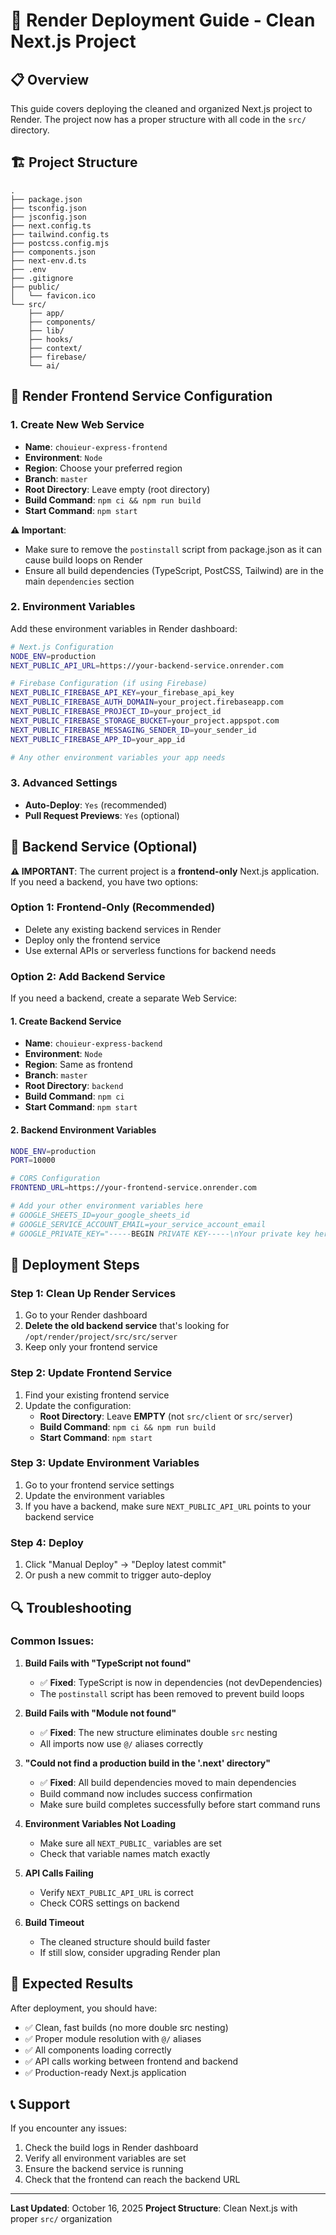 # 🚀 Render Deployment Guide - Clean Next.js Project

## 📋 Overview
This guide covers deploying the cleaned and organized Next.js project to Render. The project now has a proper structure with all code in the `src/` directory.

## 🏗️ Project Structure
```
.
├── package.json
├── tsconfig.json
├── jsconfig.json
├── next.config.ts
├── tailwind.config.ts
├── postcss.config.mjs
├── components.json
├── next-env.d.ts
├── .env
├── .gitignore
├── public/
│   └── favicon.ico
└── src/
    ├── app/
    ├── components/
    ├── lib/
    ├── hooks/
    ├── context/
    ├── firebase/
    └── ai/
```

## 🎯 Render Frontend Service Configuration

### 1. Create New Web Service
- **Name**: `chouieur-express-frontend`
- **Environment**: `Node`
- **Region**: Choose your preferred region
- **Branch**: `master`
- **Root Directory**: Leave empty (root directory)
- **Build Command**: `npm ci && npm run build`
- **Start Command**: `npm start`

**⚠️ Important**: 
- Make sure to remove the `postinstall` script from package.json as it can cause build loops on Render
- Ensure all build dependencies (TypeScript, PostCSS, Tailwind) are in the main `dependencies` section

### 2. Environment Variables
Add these environment variables in Render dashboard:

```bash
# Next.js Configuration
NODE_ENV=production
NEXT_PUBLIC_API_URL=https://your-backend-service.onrender.com

# Firebase Configuration (if using Firebase)
NEXT_PUBLIC_FIREBASE_API_KEY=your_firebase_api_key
NEXT_PUBLIC_FIREBASE_AUTH_DOMAIN=your_project.firebaseapp.com
NEXT_PUBLIC_FIREBASE_PROJECT_ID=your_project_id
NEXT_PUBLIC_FIREBASE_STORAGE_BUCKET=your_project.appspot.com
NEXT_PUBLIC_FIREBASE_MESSAGING_SENDER_ID=your_sender_id
NEXT_PUBLIC_FIREBASE_APP_ID=your_app_id

# Any other environment variables your app needs
```

### 3. Advanced Settings
- **Auto-Deploy**: `Yes` (recommended)
- **Pull Request Previews**: `Yes` (optional)

## 🔧 Backend Service (Optional)

**⚠️ IMPORTANT**: The current project is a **frontend-only** Next.js application. If you need a backend, you have two options:

### Option 1: Frontend-Only (Recommended)
- Delete any existing backend services in Render
- Deploy only the frontend service
- Use external APIs or serverless functions for backend needs

### Option 2: Add Backend Service
If you need a backend, create a separate Web Service:

#### 1. Create Backend Service
- **Name**: `chouieur-express-backend`
- **Environment**: `Node`
- **Region**: Same as frontend
- **Branch**: `master`
- **Root Directory**: `backend`
- **Build Command**: `npm ci`
- **Start Command**: `npm start`

#### 2. Backend Environment Variables
```bash
NODE_ENV=production
PORT=10000

# CORS Configuration
FRONTEND_URL=https://your-frontend-service.onrender.com

# Add your other environment variables here
# GOOGLE_SHEETS_ID=your_google_sheets_id
# GOOGLE_SERVICE_ACCOUNT_EMAIL=your_service_account_email
# GOOGLE_PRIVATE_KEY="-----BEGIN PRIVATE KEY-----\nYour private key here\n-----END PRIVATE KEY-----\n"
```

## 📝 Deployment Steps

### Step 1: Clean Up Render Services
1. Go to your Render dashboard
2. **Delete the old backend service** that's looking for `/opt/render/project/src/src/server`
3. Keep only your frontend service

### Step 2: Update Frontend Service
1. Find your existing frontend service
2. Update the configuration:
   - **Root Directory**: Leave **EMPTY** (not `src/client` or `src/server`)
   - **Build Command**: `npm ci && npm run build`
   - **Start Command**: `npm start`

### Step 3: Update Environment Variables
1. Go to your frontend service settings
2. Update the environment variables
3. If you have a backend, make sure `NEXT_PUBLIC_API_URL` points to your backend service

### Step 4: Deploy
1. Click "Manual Deploy" → "Deploy latest commit"
2. Or push a new commit to trigger auto-deploy

## 🔍 Troubleshooting

### Common Issues:

1. **Build Fails with "TypeScript not found"**
   - ✅ **Fixed**: TypeScript is now in dependencies (not devDependencies)
   - The `postinstall` script has been removed to prevent build loops

2. **Build Fails with "Module not found"**
   - ✅ **Fixed**: The new structure eliminates double `src` nesting
   - All imports now use `@/` aliases correctly

3. **"Could not find a production build in the '.next' directory"**
   - ✅ **Fixed**: All build dependencies moved to main dependencies
   - Build command now includes success confirmation
   - Make sure build completes successfully before start command runs

4. **Environment Variables Not Loading**
   - Make sure all `NEXT_PUBLIC_` variables are set
   - Check that variable names match exactly

5. **API Calls Failing**
   - Verify `NEXT_PUBLIC_API_URL` is correct
   - Check CORS settings on backend

6. **Build Timeout**
   - The cleaned structure should build faster
   - If still slow, consider upgrading Render plan

## 🎉 Expected Results

After deployment, you should have:
- ✅ Clean, fast builds (no more double src nesting)
- ✅ Proper module resolution with `@/` aliases
- ✅ All components loading correctly
- ✅ API calls working between frontend and backend
- ✅ Production-ready Next.js application

## 📞 Support

If you encounter any issues:
1. Check the build logs in Render dashboard
2. Verify all environment variables are set
3. Ensure the backend service is running
4. Check that the frontend can reach the backend URL

---

**Last Updated**: October 16, 2025
**Project Structure**: Clean Next.js with proper `src/` organization
